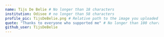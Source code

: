 ```yaml
---
name: Tijs De Belie # No longer than 18 characters
institution: Odisee # no longer than 58 characters
profile_pic: TijsDeBelie.png # Relative path to the image you uploaded
quote: "Thanks to everyone who supported me" # No longer than 100 characters
github_user: TijsDeBelie
---
```

